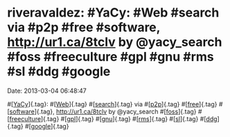 riveravaldez: \#YaCy: \#Web \#search via \#p2p \#free \#software, http://ur1.ca/8tclv by \@yacy\_search \#foss \#freeculture \#gpl \#gnu \#rms \#sl \#ddg \#google
==================================================================================================================================================================

Date: 2013-03-04 06:48:47

\#[[YaCy](http://identi.ca/tag/yacy)]{.tag}:
\#[[Web](http://identi.ca/tag/web)]{.tag}
\#[[search](http://identi.ca/tag/search)]{.tag} via
\#[[p2p](http://identi.ca/tag/p2p)]{.tag}
\#[[free](http://identi.ca/tag/free)]{.tag}
\#[[software](http://identi.ca/tag/software)]{.tag},
<http://ur1.ca/8tclv> by \@yacy\_search
\#[[foss](http://identi.ca/tag/foss)]{.tag}
\#[[freeculture](http://identi.ca/tag/freeculture)]{.tag}
\#[[gpl](http://identi.ca/tag/gpl)]{.tag}
\#[[gnu](http://identi.ca/tag/gnu)]{.tag}
\#[[rms](http://identi.ca/tag/rms)]{.tag}
\#[[sl](http://identi.ca/tag/sl)]{.tag}
\#[[ddg](http://identi.ca/tag/ddg)]{.tag}
\#[[google](http://identi.ca/tag/google)]{.tag}
